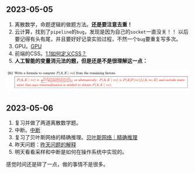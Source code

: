 ## 2023-05-05

1. 离散数学，命题逻辑的做题方法。**还是要注意去重！**
2. 云计算，找到了`pipeline`的`bug`，发现是因为自己的`socket`一直没关！！ 以后要记得有头有尾，并且要好好记录实验过程，不然一个`bug`要重复写多次。
3. GPU。[GPU](https://github.com/Tswatery/junior_year/blob/main/大三下/操作系统/GPU.md)
4. 前端的CSS。[1.1如何定义CSS？](https://github.com/Tswatery/frontend/blob/main/learninglog/CSS.md#1如何定义css)
5. **人工智能的变量消元法的题，但是还是不是很理解这一点：**

![image-20230505233648463](./img/README/image-20230505233648463.png)

## 2023-05-06

1. 复习并做了两道离散数学题。
2. 中断。[中断](https://github.com/Tswatery/junior_year/blob/main/%E5%A4%A7%E4%B8%89%E4%B8%8B/%E6%93%8D%E4%BD%9C%E7%B3%BB%E7%BB%9F/%E4%B8%AD%E6%96%AD.md)
3. 复习了贝叶斯网络的精确推理。[贝叶斯网络｜精确推理](https://github.com/Tswatery/junior_year/blob/main/%E5%A4%A7%E4%B8%89%E4%B8%8B/%E4%BA%BA%E5%B7%A5%E6%99%BA%E8%83%BD/BN/%E8%B4%9D%E5%8F%B6%E6%96%AF%E7%BD%91%E7%BB%9C%20%EF%BD%9C%20%E6%8E%A8%E7%90%86.md)
4. 昨天问题：[昨天问题的解释](https://github.com/Tswatery/junior_year/blob/main/%E5%A4%A7%E4%B8%89%E4%B8%8B/%E4%BA%BA%E5%B7%A5%E6%99%BA%E8%83%BD/BN/%E8%B4%9D%E5%8F%B6%E6%96%AF%E7%BD%91%E7%BB%9C%20%EF%BD%9C%20%E6%8E%A8%E7%90%86.md#%E5%AF%B9%E4%BA%8E%E6%98%A8%E5%A4%A9%E9%97%AE%E9%A2%98%E7%9A%84%E8%A7%A3%E9%87%8A)
5. 明天看看采样和中断是如何在操作系统中实现的。

感觉时间还是碎了一点，做的事情不是很多。